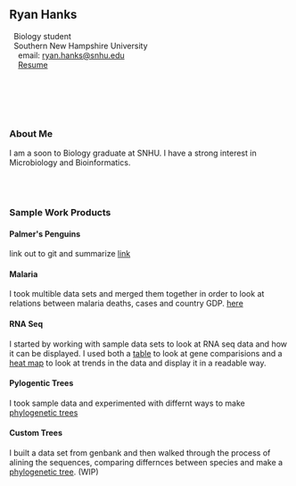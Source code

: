 ## Ryan Hanks

&nbsp; Biology student <br/>
&nbsp; Southern New Hampshire University <br/>
&nbsp; &nbsp; email: ryan.hanks@snhu.edu<br/>
&nbsp; &nbsp; [Resume](https://docs.google.com/document/d/1eSEH5Ag9OXBhcqWEHigP8qNxedIIUaJO/edit?usp=sharing&ouid=102001016882642290785&rtpof=true&sd=true)

<br/>
<br/>
<br/>
<br/>

### About Me

I am a soon to Biology graduate at SNHU. I have a strong interest in Microbiology and Bioinformatics. 

<br/>
<br/>

### Sample Work Products

#### Palmer's Penguins
link out to git and summarize [link](http://twig40k.github.io/BioStatisticsAnalysis/penguinsinital.html)

#### Malaria
I took multible data sets and merged them together in order to look at relations between malaria deaths, cases and country GDP. [here](https://twig40k.github.io/BioStatisticsAnalysis/malaria_comb_data.html)

#### RNA Seq
I started by working with sample data sets to look at RNA seq data and how it can be displayed. I used both a [table](http://twig40k.github.io/Bioinformatics/rna_seq_1.html) to look at gene comparisions and a [heat map](http://twig40k.github.io/Bioinformatics/rna_seq_2.html) to look at trends in the data and display it in a readable way.

#### Pylogentic Trees
I took sample data and experimented with differnt ways to make [phylogenetic trees](http://twig40k.github.io/Bioinformatics/phylo_tree_1.html)

#### Custom Trees
I built a data set from genbank and then walked through the process of alining the sequences, comparing differnces between species and make a [phylogenetic tree](http://twig40k.github.io/Bioinformatics/bact_phylo_tree.html). (WIP)
